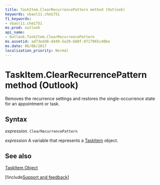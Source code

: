 ```yaml
---
title: TaskItem.ClearRecurrencePattern method (Outlook)
keywords: vbaol11.chm1751
f1_keywords:
- vbaol11.chm1751
ms.prod: outlook
api_name:
- Outlook.TaskItem.ClearRecurrencePattern
ms.assetid: ad73edd8-d449-5a29-b80f-0717965c40be
ms.date: 06/08/2017
localization_priority: Normal
---
```



# TaskItem.ClearRecurrencePattern method (Outlook)

Removes the recurrence settings and restores the single-occurrence state for an appointment or task.


## Syntax

_expression_. `ClearRecurrencePattern`

_expression_ A variable that represents a [TaskItem](Outlook.TaskItem.md) object.


## See also


[TaskItem Object](Outlook.TaskItem.md)

[!include[Support and feedback](~/includes/feedback-boilerplate.md)]